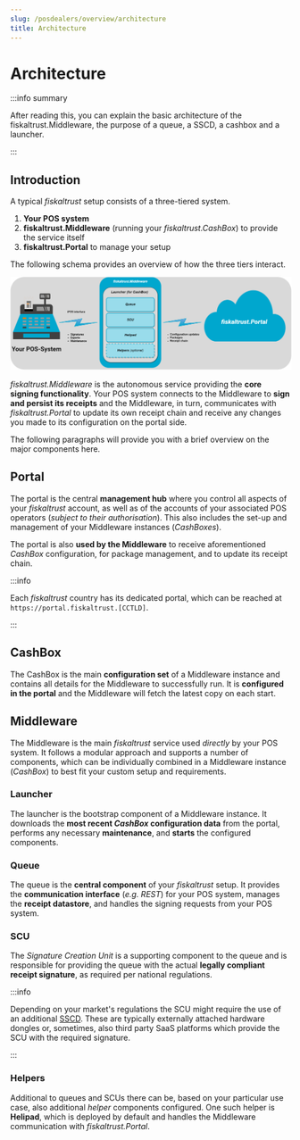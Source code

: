 ```yaml
---
slug: /posdealers/overview/architecture
title: Architecture
---
```


# Architecture

:::info summary

After reading this, you can explain the basic architecture of the fiskaltrust.Middleware, the purpose of a queue, a SSCD, a cashbox and a launcher.

:::



## Introduction

A typical *fiskaltrust* setup consists of a three-tiered system.

1. **Your POS system**
2. **fiskaltrust.Middleware** (running your *fiskaltrust.CashBox*) to provide the service itself
3. **fiskaltrust.Portal** to manage your setup



The following schema provides an overview of how the three tiers interact.

![Overview of three tiers interaction](./images/arch.png "Overview of three tiers interaction")



*fiskaltrust.Middleware* is the autonomous service providing the **core signing functionality**. Your POS system connects to the Middleware to **sign and persist its receipts** and the Middleware, in turn, communicates with *fiskaltrust.Portal* to update its own receipt chain and receive any changes you made to its configuration on the portal side.

The following paragraphs will provide you with a brief overview on the major components here.



## Portal

The portal is the central **management hub** where you control all aspects of your *fiskaltrust* account, as well as of the accounts of your associated POS operators (*subject to their authorisation*). This also includes the set-up and management of your Middleware instances (*CashBoxes*).

The portal is also **used by the Middleware** to receive aforementioned *CashBox* configuration, for package management, and to update its receipt chain.

:::info

Each *fiskaltrust* country has its dedicated portal, which can be reached at `https://portal.fiskaltrust.[CCTLD]`.

:::




## CashBox

The CashBox is the main **configuration set** of a Middleware instance and contains all details for the Middleware to successfully run. It is **configured in the portal** and the Middleware will fetch the latest copy on each start.



## Middleware

The Middleware is the main *fiskaltrust* service used *directly* by your POS system. It follows a modular approach and supports a number of components, which can be individually combined in a Middleware instance (*CashBox*) to best fit your custom setup and requirements.



### Launcher

The launcher is the bootstrap component of a Middleware instance. It downloads the **most recent *CashBox* configuration data** from the portal, performs any necessary **maintenance**, and **starts** the configured components.



### Queue

The queue is the **central component** of your *fiskaltrust* setup. It provides the **communication interface** (*e.g. REST*) for your POS system, manages the **receipt datastore**, and handles the signing requests from your POS system.



### SCU

The *Signature Creation Unit* is a supporting component to the queue and is responsible for providing the queue with the actual **legally compliant receipt signature**, as required per national regulations.

:::info

Depending on your market's regulations the SCU might require the use of an additional [SSCD](https://en.wikipedia.org/wiki/Secure_signature_creation_device). These are typically externally attached hardware dongles or, sometimes, also third party SaaS platforms which provide the SCU with the required signature.

:::



### Helpers

Additional to queues and SCUs there can be, based on your particular use case, also additional *helper* components configured. One such helper is **Helipad**, which is deployed by default and handles the Middleware communication with *fiskaltrust.Portal*.